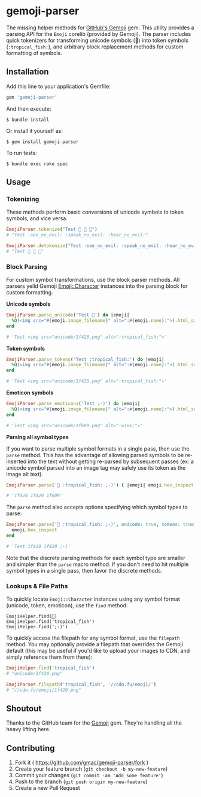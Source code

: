 # gemoji-parser

The missing helper methods for [GitHub's Gemoji](https://github.com/github/gemoji) gem. This utility provides a parsing API for the `Emoji` corelib (provided by Gemoji). The parser includes quick tokenizers for transforming unicode symbols (🐠) into token symbols (`:tropical_fish:`), and arbitrary block replacement methods for custom formatting of symbols.

## Installation

Add this line to your application's Gemfile:

```ruby
gem 'gemoji-parser'
```

And then execute:

    $ bundle install

Or install it yourself as:

    $ gem install gemoji-parser

To run tests:

	$ bundle exec rake spec

## Usage


### Tokenizing

These methods perform basic conversions of unicode symbols to token symbols, and vice versa.

```ruby
EmojiParser.tokenize("Test 🙈 🙊 🙉")
# "Test :see_no_evil: :speak_no_evil: :hear_no_evil:"

EmojiParser.detokenize("Test :see_no_evil: :speak_no_evil: :hear_no_evil:")
# "Test 🙈 🙊 🙉"
```

### Block Parsing

For custom symbol transformations, use the block parser methods. All parsers yeild Gemoji [Emoji::Character](https://github.com/github/gemoji/blob/master/lib/emoji/character.rb) instances into the parsing block for custom formatting.

**Unicode symbols**

```ruby
EmojiParser.parse_unicode('Test 🐠') do |emoji|
  %Q(<img src="#{emoji.image_filename}" alt=":#{emoji.name}:">).html_safe
end

# 'Test <img src="unicode/1f420.png" alt=":tropical_fish:">'
```

**Token symbols**

```ruby
EmojiParser.parse_tokens('Test :tropical_fish:') do |emoji|
  %Q(<img src="#{emoji.image_filename}" alt=":#{emoji.name}:">).html_safe
end

# 'Test <img src="unicode/1f420.png" alt=":tropical_fish:">'
```

**Emoticon symbols**

```ruby
EmojiParser.parse_emoticons('Test ;-)') do |emoji|
  %Q(<img src="#{emoji.image_filename}" alt=":#{emoji.name}:">).html_safe
end

# 'Test <img src="unicode/1f609.png" alt=":wink:">'
```

**Parsing all symbol types**

If you want to parse multiple symbol formats in a single pass, then use the `parse` method. This has the advantage of allowing parsed symbols to be re-inserted into the text without getting re-parsed by subsequent passes (ex: a unicode symbol parsed into an image tag may safely use its token as the image alt text).

```ruby
EmojiParser.parse('🐠 :tropical_fish: ;-)') { |emoji| emoji.hex_inspect }

# '1f420 1f420 1f609'
```

The `parse` method also accepts options specifying which symbol types to parse:

```ruby
EmojiParser.parse('🐠 :tropical_fish: ;-)', unicode: true, tokens: true) do |emoji|
  emoji.hex_inspect
end

# 'Test 1f420 1f420 ;-)'
```

Note that the discrete parsing methods for each symbol type are smaller and simpler than the `parse` macro method. If you don't need to hit multiple symbol types in a single pass, then favor the discrete methods.

### Lookups & File Paths

To quickly locate `Emoji::Character` instances using any symbol format (unicode, token, emoticon), use the `find` method:

```
EmojiHelper.find(🐠)
EmojiHelper.find('tropical_fish')
EmojiHelper.find(';-)')
```

To quickly access the filepath for any symbol format, use the `filepath` method. You may optionally provide a filepath that overrides the Gemoji default (this may be useful if you'd like to upload your images to CDN, and simply reference them from there):

```ruby
EmojiHelper.find('tropical_fish')
# "unicode/1f420.png"

EmojiParser.filepath('tropical_fish', '//cdn.fu/emoji/')
# "//cdn.fu/emoji/1f420.png"
```

## Shoutout

Thanks to the GitHub team for the [Gemoji](https://github.com/github/gemoji) gem. They're handling all the heavy lifting here.

## Contributing

1. Fork it ( https://github.com/gmac/gemoji-parser/fork )
2. Create your feature branch (`git checkout -b my-new-feature`)
3. Commit your changes (`git commit -am 'Add some feature'`)
4. Push to the branch (`git push origin my-new-feature`)
5. Create a new Pull Request

